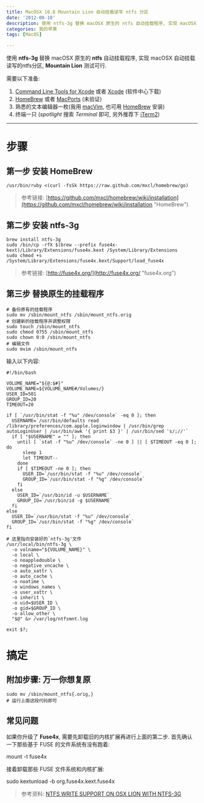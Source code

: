 ```yaml
---
title: MacOSX 10.8 Mountain Lion 自动挂载读写 ntfs 分区
date: '2012-08-10'
description: 使用 ntfs-3g 替换 macOSX 原生的 ntfs 自动挂载程序, 实现 macOSX 自动挂载读写的 ntfs 分区, Mountain Lion 测试可行.
categories: 我的苹果
tags: [MacOS]

---
```

使用 **ntfs-3g** 替换 macOSX 原生的 **ntfs** 自动挂载程序, 实现 macOSX 自动挂载读写的ntfs分区, **Mountain Lion** 测试可行.

需要以下准备:

1. [Command Line Tools for Xcode][] 或者 [Xcode][] (软件中心下载)
1. [HomeBrew][] 或者 [MacPorts][] (未验证)
1. 熟悉的文本编辑器一枚(我用 [macVim][], 也可用 [HomeBrew][] 安装)
1. 终端一只 (*spotlight* 搜索 *Terminal* 即可, 另外推荐下 [iTerm2][])

[HomeBrew]: http://mxcl.github.com/homebrew/ "HomeBrew"
[MacPorts]:  http://www.macports.org/ "MacPorts"
[macVim]: http://code.google.com/p/macvim/ "macVim"
[Xcode]: http://itunes.apple.com/us/app/xcode/id497799835 "Xcode"
[iTerm2]: http://www.iterm2.com/ "iTerm2"
[Command Line Tools for Xcode]: https://developer.apple.com/downloads "Command Line Tools for Xcode"
---
# 步骤 #
## 第一步 安装 HomeBrew

	/usr/bin/ruby <(curl -fsSk https://raw.github.com/mxcl/homebrew/go)

> 参考链接: [https://github.com/mxcl/homebrew/wiki/installation](https://github.com/mxcl/homebrew/wiki/installation "HomeBrew")

## 第二步 安装 ntfs-3g

	brew install ntfs-3g
	sudo /bin/cp -rfX $(brew --prefix fuse4x-kext)/Library/Extensions/fuse4x.kext /System/Library/Extensions
	sudo chmod +s /System/Library/Extensions/fuse4x.kext/Support/load_fuse4x

> 参考链接: [http://fuse4x.org/](http://fuse4x.org/ "fuse4x.org")

## 第三步 替换原生的挂载程序

	# 备份原有的挂载程序
	sudo mv /sbin/mount_ntfs /sbin/mount_ntfs.orig
	# 创建新的挂载程序并调整权限
	sudo touch /sbin/mount_ntfs
	sudo chmod 0755 /sbin/mount_ntfs
	sudo chown 0:0 /sbin/mount_ntfs
	# 编辑文件
	sudo mvim /sbin/mount_ntfs

输入以下内容:

    #!/bin/bash
    
    VOLUME_NAME="${@:$#}"
    VOLUME_NAME=${VOLUME_NAME#/Volumes/}
    USER_ID=501
    GROUP_ID=20
    TIMEOUT=20
    
    if [ `/usr/bin/stat -f "%u" /dev/console` -eq 0 ]; then
      USERNAME=`/usr/bin/defaults read /library/preferences/com.apple.loginwindow | /usr/bin/grep autoLoginUser | /usr/bin/awk '{ print $3 }' | /usr/bin/sed 's/;//'`
      if [ "$USERNAME" = "" ]; then
        until [ `stat -f "%u" /dev/console` -ne 0 ] || [ $TIMEOUT -eq 0 ]; do
          sleep 1
          let TIMEOUT--
        done
        if [ $TIMEOUT -ne 0 ]; then
          USER_ID=`/usr/bin/stat -f "%u" /dev/console`
          GROUP_ID=`/usr/bin/stat -f "%g" /dev/console`
        fi
      else
        USER_ID=`/usr/bin/id -u $USERNAME`
        GROUP_ID=`/usr/bin/id -g $USERNAME`
      fi
    else
      USER_ID=`/usr/bin/stat -f "%u" /dev/console`
      GROUP_ID=`/usr/bin/stat -f "%g" /dev/console`
    fi
    
	# 这里指向安装好的`ntfs-3g'文件
    /usr/local/bin/ntfs-3g \
      -o volname="${VOLUME_NAME}" \
      -o local \
      -o noappledouble \
      -o negative_vncache \
      -o auto_xattr \
      -o auto_cache \
      -o noatime \
      -o windows_names \
      -o user_xattr \
      -o inherit \
      -o uid=$USER_ID \
      -o gid=$GROUP_ID \
      -o allow_other \
      "$@" &> /var/log/ntfsmnt.log
    
    exit $?;

# 搞定

## 附加步骤: 万一你想复原

	sudo mv /sbin/mount_ntfs{.orig,}
	# 运行上面这段代码即可
	
## 	常见问题

如果你升级了 **Fuse4x**, 需要先卸载旧的内核扩展再进行上面的第二步. 首先确认一下那些基于 FUSE 的文件系统有没有跑着:

  mount -t fuse4x

接着卸载那些 FUSE 文件系统和内核扩展:

  sudo kextunload -b org.fuse4x.kext.fuse4x

> 参考资料: [NTFS WRITE SUPPORT ON OSX LION WITH NTFS-3G](	http://fernandoff.posterous.com/ntfs-write-support-on-osx-lion-with-ntfs-3g-f 'NTFS WRITE SUPPORT ON OSX LION WITH NTFS-3G')
